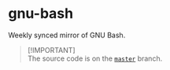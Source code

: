 # gnu-bash
Weekly synced mirror of GNU Bash.

> [!IMPORTANT]\
> The source code is on the [`master`](https://github.com/reposyncer/gnu-bash/tree/master) branch.
